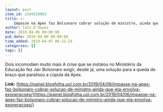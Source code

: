 ```yaml
---
layout: post
item_id: 2549339003
title: >-
    Impasse na Apex faz Bolsonaro cobrar solução de ministro, ainda que ela envolva exonerações
author: Tatu D'Oquei
date: 2019-04-06 00:00:00
pub_date: 2019-04-06 00:00:00
time_added: 2019-04-07 06:22:24
categories: []
tags: []
---
```


Dois incomodam muito mais A crise que se instalou no Ministério da Educação fez Jair Bolsonaro exigir, desde já, uma solução para a queda de braço que paralisou a cúpula da Apex.

**Link:** [https://painel.blogfolha.uol.com.br/2019/04/06/impasse-na-apex-faz-bolsonaro-cobrar-solucao-de-ministro-ainda-que-ela-envolva-exoneracoes/](https://painel.blogfolha.uol.com.br/2019/04/06/impasse-na-apex-faz-bolsonaro-cobrar-solucao-de-ministro-ainda-que-ela-envolva-exoneracoes/)

